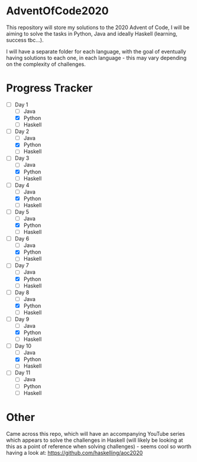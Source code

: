 # AdventOfCode2020

This repository will store my solutions to the 2020 Advent of Code, I will be aiming to solve the tasks in Python, Java and ideally Haskell (learning, success tbc...).

I will have a separate folder for each language, with the goal of eventually having solutions to each one, in each language - this may vary depending on the complexity of challenges.

# Progress Tracker
- [ ] Day 1
  - [ ] Java
  - [x] Python
  - [ ] Haskell
- [ ] Day 2
  -  [ ] Java
  -  [x] Python
  -  [ ] Haskell
- [ ] Day 3
  - [ ] Java
  - [x] Python
  - [ ] Haskell
- [ ] Day 4
  - [ ] Java
  - [x] Python
  - [ ] Haskell
- [ ] Day 5
  - [ ] Java
  - [x] Python
  - [ ] Haskell
- [ ] Day 6
  - [ ] Java
  - [x] Python
  - [ ] Haskell
- [ ] Day 7 
  - [ ] Java
  - [x] Python
  - [ ] Haskell
- [ ] Day 8
  - [ ] Java
  - [x] Python
  - [ ] Haskell
- [ ] Day 9
  - [ ] Java
  - [x] Python
  - [ ] Haskell
- [ ] Day 10
  - [ ] Java
  - [x] Python
  - [ ] Haskell
- [ ] Day 11
  - [ ] Java
  - [ ] Python
  - [ ] Haskell

# Other
Came across this repo, which will have an accompanying YouTube series which appears to solve the challenges in Haskell (will likely be looking at this as a point of reference when solving challenges) - seems cool so worth having a look at: https://github.com/haskelling/aoc2020
